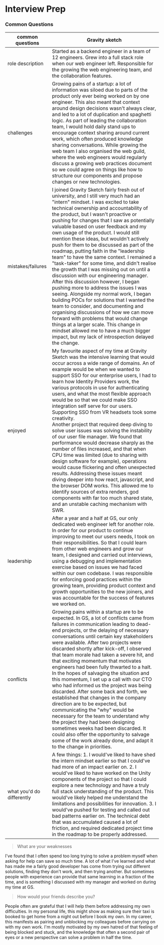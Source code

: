 # Interview Prep

### Common Questions

| common questions          | Gravity sketch                                                                                                                                                                                                                                                                                                                                                                                                                                                                                                                                                                                                                                                                                                                                                                                                                                                                                                                                                                                                                                                                                            | 
|---------------------------|-----------------------------------------------------------------------------------------------------------------------------------------------------------------------------------------------------------------------------------------------------------------------------------------------------------------------------------------------------------------------------------------------------------------------------------------------------------------------------------------------------------------------------------------------------------------------------------------------------------------------------------------------------------------------------------------------------------------------------------------------------------------------------------------------------------------------------------------------------------------------------------------------------------------------------------------------------------------------------------------------------------------------------------------------------------------------------------------------------------|
| role description          | Started as a backend engineer in a team of 12 engineers. Grew into a full stack role when our web engineer left. Responsible for the growing the web engineering team, and the collaboration features.                                                                                                                                                                                                                                                                                                                                                                                                                                                                                                                                                                                                                                                                                                                                                                                                                                                                                                    | 
| challenges                | Growing pains of a startup: a lot of information was siloed due to parts of the product only ever being worked on by one engineer. This also meant that context around design decisions wasn't always clear, and led to a lot of duplication and spaghetti logic. As part of leading the collaboration team, I would hold daily stand ups to encourage context sharing around current work, which often produced knowledge sharing conversations. While growing the web team I also organised the web guild, where the web engineers would regularly discuss a growing web practices document so we could agree on things like how to structure our components and propose changes or new technologies.                                                                                                                                                                                                                                                                                                                                                                                                   | 
| mistakes/failures         | I joined Gravity Sketch fairly fresh out of university, and I still very much had an "intern" mindset. I was excited to take technical ownership and accountability of the product, but I wasn't proactive or pushing for changes that I saw as potentially valuable based on user feedback and my own usage of the product. I would still mention these ideas, but wouldn't actively push for them to be discussed as part of the roadmap, putting faith in the "leadership team" to have the same context. I remained a "task-taker" for some time, and didn't realise the growth that I was missing out on until a discussion with our engineering manager. After this discussion however, I began pushing more to address the issues I was seeing. Alongside my normal work, I began building POCs for solutions that I wanted the team to consider, and documenting and organising discussions of how we can move forward with problems that would change things at a larger scale. This change in mindset allowed me to have a much bigger impact, but my lack of introspection delayed the change. | 
| enjoyed                   | My favourite aspect of my time at Gravity Sketch was the intensive learning that would occur across a wide range of domains. An of example would be when we wanted to support SSO for our enterprise users, I had to learn how Identity Providers work, the various protocols in use for authenticating users, and what the most flexible approach would be so that we could make SSO integration self serve for our users. Supporting SSO from VR headsets took some creativity. <br/> Another project that required deep diving to solve user issues was solving the instability of our user file manager. We found that performance would decrease sharply as the number of files increased, and that when CPU time was limited (due to sharing with design software for example), operations would cause flickering and often unexpected results. Addressing these issues meant diving deeper into how react, javascript, and the browser DOM works. This allowed me to identify sources of extra renders, god components with far too much shared state, and an unstable caching mechanism with SWR. | 
| leadership                | After a year and a half at GS, our only dedicated web engineer left for another role. In order for our product to continue improving to meet our users needs, I took on their responsibilities. So that I could learn from other web engineers and grow our team, I designed and carried out interviews, using a debugging and implementation exercise based on issues we had faced within our own codebase. I was responsible for enforcing good practices within the growing team, providing product context and growth opportunities to the new joiners, and was accountable for the success of features we worked on.                                                                                                                                                                                                                                                                                                                                                                                                                                                                                 | 
| conflicts                 | Growing pains within a startup are to be expected. In GS, a lot of conflicts came from failures in communication leading to dead-end projects, or the delaying of necessary conversations until certain key stakeholders were available. After two projects were discarded shortly after kick-off, I observed that team morale had taken a severe hit, and that exciting momentum that motivates engineers had been fully thwarted to a halt. In the hopes of salvaging the situation and this momentum, I set up a call with our CTO who had informed us the project was being discarded. After some back and forth, we established that changes in the company direction are to be expected, but communicating the "why" would be necessary for the team to understand why the project they had been designing sometimes weeks had been discarded. It could also offer the opportunity to salvage some of the work already done, and adapt it to the change in priorities.                                                                                                                              | 
| what you'd do differently | A few things: 1. I would've liked to have shed the intern mindset earlier so that I could've had more of an impact earlier on. 2. I would've liked to have worked on the Unity components of the project so that I could explore a new technology and have a truly full stack understanding of the product. This would've likely helped me understand the limitations and possibilities for innovation. 3. I would've pushed for testing and called out bad patterns earlier on. The technical debt that was accumulated caused a lot of friction, and required dedicated project time in the roadmap to be properly addressed.                                                                                                                                                                                                                                                                                                                                                                                                                                                                           | 

> What are your weaknesses

I've found that I often spend too long trying to solve a problem myself when asking for help can save so much time. A
lot of what I've learned and what has made me a fairly good developer has come from trying out different solutions,
finding they don't work, and then trying another. But sometimes people with experience can provide that same learning in
a fraction of the time, and is something I discussed with my manager and worked on during my time at GS.

> How would your friends describe you?

People often are grateful that I will help them before addressing my own difficulties. 
In my personal life, this might show as making sure their taxi is booked to get home from a night out before I book my own. 
In my career, this manifests as pairing and unblocking my colleagues before carrying on with my own work. 
I'm mostly motivated by my own hatred of that feeling of being blocked and stuck, and the knowledge that often a second pair of eyes or a new perspective can solve a problem in half the time.


